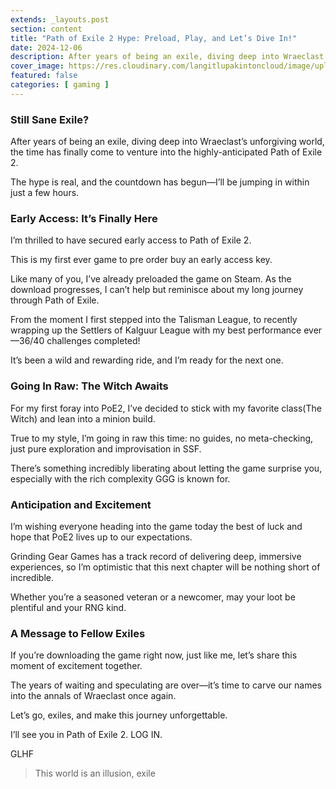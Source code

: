 ```yaml
---
extends: _layouts.post
section: content
title: "Path of Exile 2 Hype: Preload, Play, and Let’s Dive In!"
date: 2024-12-06
description: After years of being an exile, diving deep into Wraeclast’s unforgiving world, the time has finally come to venture into the highly-anticipated Path of Exile 2.
cover_image: https://res.cloudinary.com/langitlupakintoncloud/image/upload/w_800/hugo/jcos.io/65c36bde-2a7c-4722-89d2-d3e9aaebf770.png
featured: false
categories: [ gaming ]
---
```


### Still Sane Exile?

After years of being an exile, diving deep into Wraeclast’s unforgiving world, the time has finally come to venture into the highly-anticipated Path of Exile 2.

The hype is real, and the countdown has begun—I’ll be jumping in within just a few hours.

### Early Access: It’s Finally Here

I’m thrilled to have secured early access to Path of Exile 2.

This is my first ever game to pre order buy an early access key.

Like many of you, I’ve already preloaded the game on Steam. As the download progresses, I can’t help but reminisce about my long journey through Path of Exile.

From the moment I first stepped into the Talisman League, to recently wrapping up the Settlers of Kalguur League with my best performance ever—36/40 challenges completed!

It’s been a wild and rewarding ride, and I’m ready for the next one.

### Going In Raw: The Witch Awaits

For my first foray into PoE2, I’ve decided to stick with my favorite class(The Witch) and lean into a minion build.

True to my style, I’m going in raw this time: no guides, no meta-checking, just pure exploration and improvisation in SSF.

There’s something incredibly liberating about letting the game surprise you, especially with the rich complexity GGG is known for.

### Anticipation and Excitement

I’m wishing everyone heading into the game today the best of luck and hope that PoE2 lives up to our expectations.

Grinding Gear Games has a track record of delivering deep, immersive experiences, so I’m optimistic that this next chapter will be nothing short of incredible.

Whether you’re a seasoned veteran or a newcomer, may your loot be plentiful and your RNG kind.

### A Message to Fellow Exiles

If you’re downloading the game right now, just like me, let’s share this moment of excitement together.

The years of waiting and speculating are over—it’s time to carve our names into the annals of Wraeclast once again.

Let’s go, exiles, and make this journey unforgettable.

I’ll see you in Path of Exile 2. LOG IN.

GLHF

> This world is an illusion, exile